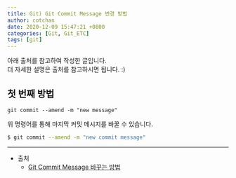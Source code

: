 ```yaml
---
title: Git) Git Commit Message 변경 방법 
author: cotchan 
date: 2020-12-09 15:47:21 +0800 
categories: [Git, Git_ETC] 
tags: [git] 
---
```


아래 출처를 참고하여 작성한 글입니다.    
더 자세한 설명은 출처를 참고하시면 됩니다. :)    

## 첫 번째 방법

`git commit --amend -m "new message"` 

위 명령어를 통해 마지막 커밋 메시지를 바꿀 수 있습니다.    

```bash
$ git commit --amend -m "new commit message"
```


---

+ 출처	
	+ [Git Commit Message 바꾸는 방법](http://tech.javacafe.io/2018/03/01/how-to-change-git-commit-message/)
